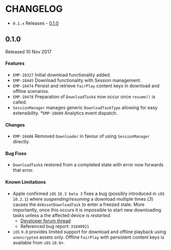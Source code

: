 # CHANGELOG

* `0.1.x` Releases - [0.1.0](#010)

## 0.1.0
Released 10 Nov 2017

#### Features

* `EMP-10327` Initial download functionality added.
* `EMP-10445` Download functionality with Session management.
* `EMP-10474` Persist and retrieve `FairPlay` content keys in download and offline scenarios.
* `EMP-10478` Preparation of `DownloadTask`s now occur once `resume()` is called.
* `SessionManager` manages generic `DownloadTaskType` allowing for easy extensibility.
*`EMP-10609` Analytics event dispatch.

#### Changes
* `EMP-10486` Removed `Downloader` in favour of using `SessionManager` directly.

#### Bug Fixes
* `DownloadTask`s restored from a completed state with error now forwards that error.
    

#### Known Limitations
* Apple confirmed `iOS` `10.3 beta 3` fixes a bug (possibly introduced in `iOS 10.2.1`) where *suspending/resuming* a download multiple times (*3*) causes the `AVAssetDownloadTask` to enter a freezed state. More importantly, once this occurs it is impossible to start new downloading tasks unless a the affected device is *restarted*.
    - [Developer forum thread](https://forums.developer.apple.com/message/188168#188168)
    - Referenced bug report: `31049921`
* `iOS` `9.0` provides limited support for download and offline playback using `unencrypted` assets only. Offline `FairPlay` with persistent content keys is available from `iOS` `10.0+`.
